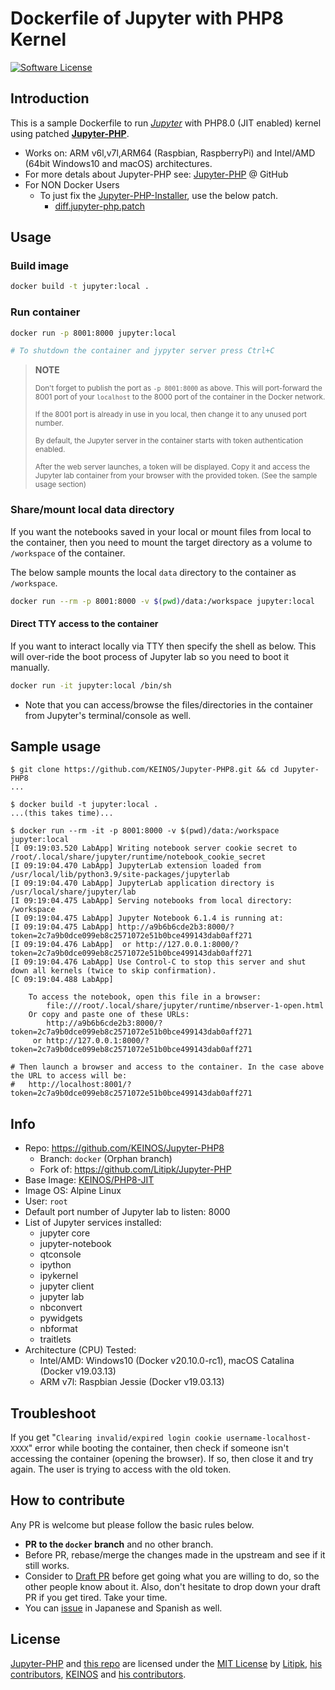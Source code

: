 <!-- markdownlint-disable MD033 -->

# Dockerfile of Jupyter with PHP8 Kernel

[![Software License](https://img.shields.io/badge/license-MIT-brightgreen.svg)](LICENSE)

## Introduction

This is a sample Dockerfile to run [*Jupyter*](http://jupyter.org) with PHP8.0 (JIT enabled) kernel using patched **[Jupyter-PHP](https://github.com/Litipk/Jupyter-PHP)**.

- Works on: ARM v6l,v7l,ARM64 (Raspbian, RaspberryPi) and Intel/AMD (64bit Windows10 and macOS) architectures.
- For more detals about Jupyter-PHP see: [Jupyter-PHP](https://github.com/Litipk/Jupyter-PHP) @ GitHub
- For NON Docker Users
  - To just fix the [Jupyter-PHP-Installer](https://github.com/Litipk/Jupyter-PHP-Installer), use the below patch.
    - [diff.jupyter-php.patch](https://github.com/KEINOS/Jupyter-PHP8/blob/docker/diff.jupyter-php.patch)

## Usage

### Build image

```bash
docker build -t jupyter:local .
```

### Run container

```bash
docker run -p 8001:8000 jupyter:local

# To shutdown the container and jypyter server press Ctrl+C
```

> **NOTE**
>
> <sup>Don't forget to publish the port as `-p 8001:8000` as above. This will port-forward the 8001 port of your `localhost` to the 8000 port of the container in the Docker network.</sup>
>
> <sup>If the 8001 port is already in use in you local, then change it to any unused port number.</sup>
>
> <sup>By default, the Jupyter server in the container starts with token authentication enabled.</sup>
>
> <sup>After the web server launches, a token will be displayed. Copy it and access the Jupyter lab container from your browser with the provided token. (See the sample usage section)</sup>

### Share/mount local data directory

If you want the notebooks saved in your local or mount files from local to the container, then you need to mount the target directory as a volume to `/workspace` of the container.

The below sample mounts the local `data` directory to the container as `/workspace`.

```bash
docker run --rm -p 8001:8000 -v $(pwd)/data:/workspace jupyter:local
```

#### Direct TTY access to the container

If you want to interact locally via TTY then specify the shell as below. This will over-ride the boot process of Jupyter lab so you need to boot it manually.

```bash
docker run -it jupyter:local /bin/sh
```

- Note that you can access/browse the files/directories in the container from Jupyter's terminal/console as well.

## Sample usage

```shellsession
$ git clone https://github.com/KEINOS/Jupyter-PHP8.git && cd Jupyter-PHP8
...

$ docker build -t jupyter:local .
...(this takes time)...

$ docker run --rm -it -p 8001:8000 -v $(pwd)/data:/workspace jupyter:local
[I 09:19:03.520 LabApp] Writing notebook server cookie secret to /root/.local/share/jupyter/runtime/notebook_cookie_secret
[I 09:19:04.470 LabApp] JupyterLab extension loaded from /usr/local/lib/python3.9/site-packages/jupyterlab
[I 09:19:04.470 LabApp] JupyterLab application directory is /usr/local/share/jupyter/lab
[I 09:19:04.475 LabApp] Serving notebooks from local directory: /workspace
[I 09:19:04.475 LabApp] Jupyter Notebook 6.1.4 is running at:
[I 09:19:04.475 LabApp] http://a9b6b6cde2b3:8000/?token=2c7a9b0dce099eb8c2571072e51b0bce499143dab0aff271
[I 09:19:04.476 LabApp]  or http://127.0.0.1:8000/?token=2c7a9b0dce099eb8c2571072e51b0bce499143dab0aff271
[I 09:19:04.476 LabApp] Use Control-C to stop this server and shut down all kernels (twice to skip confirmation).
[C 09:19:04.488 LabApp]

    To access the notebook, open this file in a browser:
        file:///root/.local/share/jupyter/runtime/nbserver-1-open.html
    Or copy and paste one of these URLs:
        http://a9b6b6cde2b3:8000/?token=2c7a9b0dce099eb8c2571072e51b0bce499143dab0aff271
     or http://127.0.0.1:8000/?token=2c7a9b0dce099eb8c2571072e51b0bce499143dab0aff271

# Then launch a browser and access to the container. In the case above the URL to access will be:
#   http://localhost:8001/?token=2c7a9b0dce099eb8c2571072e51b0bce499143dab0aff271
```

## Info

- Repo: https://github.com/KEINOS/Jupyter-PHP8
  - Branch: `docker` (Orphan branch)
  - Fork of: https://github.com/Litipk/Jupyter-PHP
- Base Image: [KEINOS/PHP8-JIT](https://github.com/KEINOS/Dockerfile_of_PHP8-JIT)
- Image OS: Alpine Linux
- User: `root`
- Default port number of Jupyter lab to listen: 8000
- List of Jupyter services installed:
  - jupyter core
  - jupyter-notebook
  - qtconsole
  - ipython
  - ipykernel
  - jupyter client
  - jupyter lab
  - nbconvert
  - pywidgets
  - nbformat
  - traitlets
- Architecture (CPU) Tested:
  - Intel/AMD: Windows10 (Docker v20.10.0-rc1), macOS Catalina (Docker v19.03.13)
  - ARM v7l: Raspbian Jessie (Docker v19.03.13)

## Troubleshoot

If you get "`Clearing invalid/expired login cookie username-localhost-XXXX`" error while booting the container, then check if someone isn't accessing the container (opening the browser). If so, then close it and try again. The user is trying to access with the old token.

## How to contribute

Any PR is welcome but please follow the basic rules below.

- **PR to the `docker` branch** and no other branch.
- Before PR, rebase/merge the changes made in the upstream and see if it still works.
- Consider to [Draft PR](https://github.blog/2019-02-14-introducing-draft-pull-requests/) before get going what you are willing to do, so the other people know about it. Also, don't hesitate to drop down your draft PR if you get tired. Take your time.
- You can [issue](https://github.com/KEINOS/Jupyter-PHP8/issues) in Japanese and Spanish as well.

## License

[Jupyter-PHP](https://github.com/Litipk/Jupyter-PHP) and [this repo](https://github.com/KEINOS/Jupyter-PHP8) are licensed under the [MIT License](https://github.com/KEINOS/Jupyter-PHP8/blob/master/LICENSE) by [Litipk](https://github.com/Litipk), [his contributors](https://github.com/Litipk/Jupyter-PHP/graphs/contributors), [KEINOS](https://github.com/KEINOS) and [his contributors](https://github.com/KEINOS/Jupyter-PHP8/graphs/contributors).
